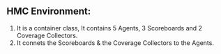 ## HMC Environment:
1. It is a container class, It contains 5 Agents, 3 Scoreboards and 2 Coverage Collectors.
2. It connets the Scoreboards & the Coverage Collectors to the Agents.
